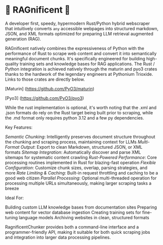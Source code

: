 # 🦀 RAGnificent 🐍
A developer first, speedy, hypermodern Rust/Python hybrid webscraper that intuitively converts `any` accessible webpages into structured markdown, JSON, and XML formats optimized for preparing LLM retrieval augmented generation (RAG).

RAGnificent natively combines the expressiveness of Python with the performance of Rust to scrape web content and convert it into semantically meaningful document chunks. It's specifically engineered for building high-quality training sets and knowledge bases for RAG applications. The Rust / Python integration is achieved natively through the maturin and pyo3 crates thanks to the hardwork of the legendary engineers at Pythonium Trioxide. Links to those crates are directly below.

[Maturin] (https://github.com/PyO3/maturin)

[Pyo3] (https://github.com/PyO3/pyo3)

While the rust implementation is optional, it's worth noting that the .xml and .json formats do rely on the Rust target being built prior to scraping, while the .md format only requires python 3.12 and a few py dependencies.

Key Features:

*Semantic Chunking*: Intelligently preserves document structure throughout the chunking and scraping process, maintaining context for LLMs
*Multi-Format Output*: Export to clean Markdown, structured JSON, or XML formats
*Sitemap Integration*: Automatically discover and parse XML sitemaps for systematic content crawling
*Rust-Powered Performance*: Core processing routines implemented in Rust for blazing-fast operation
*Flexible Configuration*: Customize chunk sizes, overlap, parsing strategies, and more
*Rate Limiting & Caching*: Built-in request throttling and caching to be a good web citizen
*Parallel Processing*: Optional multi-threaded operation for processing multiple URLs simultaneously, making larger scraping tasks a breeze

Ideal For:

Building custom LLM knowledge bases from documentation sites
Preparing web content for vector database ingestion
Creating training sets for fine-tuning language models
Archiving websites in clean, structured formats

RagnificentChunker provides both a command-line interface and a programmer-friendly API, making it suitable for both quick scraping jobs and integration into larger data processing pipelines.
